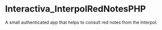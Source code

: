 # Interactiva_InterpolRedNotesPHP
A small authenticated app that helps to consult red notes from the Interpol.
